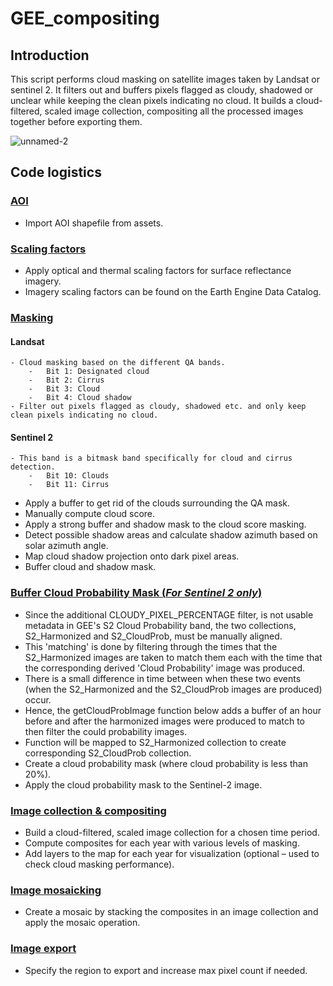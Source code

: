 # GEE_compositing

## **Introduction** 

This script performs cloud masking on satellite images taken by Landsat or sentinel 2. It filters out and buffers pixels flagged as cloudy, shadowed or unclear while keeping the clean pixels indicating no cloud. It builds a cloud-filtered, scaled image collection, compositing all the processed images together before exporting them. 

![unnamed-2](https://github.com/user-attachments/assets/649afda4-e1e3-4e33-8f01-412fcc052173)



## **Code logistics**

### <ins> AOI </ins>	
  -	Import AOI shapefile from assets.

### <ins> Scaling factors </ins>	
  -	Apply optical and thermal scaling factors for surface reflectance imagery.
  -	Imagery scaling factors can be found on the Earth Engine Data Catalog.

### <ins> Masking </ins>	
#### Landsat
    - Cloud masking based on the different QA bands. 
        -	Bit 1: Designated cloud
        -	Bit 2: Cirrus
        -	Bit 3: Cloud
        -	Bit 4: Cloud shadow
    - Filter out pixels flagged as cloudy, shadowed etc. and only keep clean pixels indicating no cloud.   
#### Sentinel 2
    - This band is a bitmask band specifically for cloud and cirrus detection.
        -	Bit 10: Clouds
        -	Bit 11: Cirrus
  -	Apply a buffer to get rid of the clouds surrounding the QA mask. 
  -	Manually compute cloud score. 
  -	Apply a strong buffer and shadow mask to the cloud score masking. 
  -	Detect possible shadow areas and calculate shadow azimuth based on solar azimuth angle. 
  -	Map cloud shadow projection onto dark pixel areas. 
  -	Buffer cloud and shadow mask. 

### <ins> Buffer Cloud Probability Mask (_For Sentinel 2 only_) </ins>	
  -	Since the additional CLOUDY_PIXEL_PERCENTAGE filter, is not usable metadata in GEE's S2 Cloud Probability band, the two collections, S2_Harmonized and S2_CloudProb, must be manually aligned.
  -	This 'matching' is done by filtering through the times that the S2_Harmonized images are taken to match them each with the time that the corresponding derived 'Cloud Probability' image was produced.
  -	There is a small difference in time between when these two events (when the S2_Harmonized and the S2_CloudProb images are produced) occur.
  -	Hence, the getCloudProbImage function below adds a buffer of an hour before and after the harmonized images were produced to match to then filter the could probability images.
  -	Function will be mapped to S2_Harmonized collection to create corresponding S2_CloudProb collection. 
  -	Create a cloud probability mask (where cloud probability is less than 20%).
  -	Apply the cloud probability mask to the Sentinel-2 image.

### <ins> Image collection & compositing </ins>	
  -	Build a cloud-filtered, scaled image collection for a chosen time period. 
  -	Compute composites for each year with various levels of masking. 
  -	Add layers to the map for each year for visualization (optional – used to check cloud masking performance).

### <ins> Image mosaicking </ins>	
  -	Create a mosaic by stacking the composites in an image collection and apply the mosaic operation. 

### <ins> Image export </ins>	
  -	Specify the region to export and increase max pixel count if needed. 
